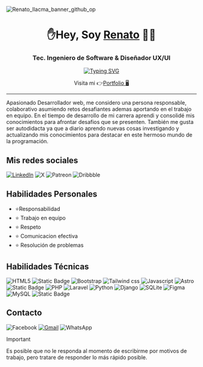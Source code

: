 ![Renato_llacma_banner_github_op](https://github.com/user-attachments/assets/5174db32-2658-44ee-a4ba-4e605a5c54cb)

<h1 align="center">✋Hey, Soy <a href="https://renatodevs.vercel.app/" target="_blank">Renato</a> 👩‍💻</h1>
<h3 align="center">Tec. Ingeniero de Software & Diseñador UX/UI</h3>

<p align="center">
  <a href="https://git.io/typing-svg"><img src="https://readme-typing-svg.demolab.com?font=Fira+Code&weight=500&pause=1000&color=1053F3&center=true&random=false&width=435&lines=Desarrollador+Web;Dise%C3%B1ador+WordPress;Dise%C3%B1ador+UX%2FUI;Desarrollador+M%C3%B3vil+Jr;Administrador+Base+de+Datos" alt="Typing SVG" /></a>
</p>

<p align="center">Visita mi 👉<a href="https://renatodevs.pages.dev/" target="_blank" rel="noopener noreferrer">Portfolio 🖥️</a></p>
<hr/>

<p color="blue">Apasionado Desarrollador web, me considero una persona responsable, colaborativo asumiendo retos desafiantes ademas aportando en el trabajo en equipo. En el tiempo de desarrollo de mi carrera aprendi y consolidé mis conocimientos para afrontar desafios que se presenten. También me gusta ser autodidacta ya que a diario aprendo nuevas cosas investigando y actualizando mis conocimientos para destacar en este hermoso mundo de la programación.</p>

<h2>Mis redes sociales</h2>

[![LinkedIn](https://img.shields.io/badge/linkedin-%230077B5.svg?style=for-the-badge&logo=linkedin&logoColor=white)](https://www.linkedin.com/in/a-renato-devv/)
![X](https://img.shields.io/badge/X-%23000000.svg?style=for-the-badge&logo=X&logoColor=white)
![Patreon](https://img.shields.io/badge/Patreon-F96854?style=for-the-badge&logo=patreon&logoColor=white)
	![Dribbble](https://img.shields.io/badge/Dribbble-EA4C89?style=for-the-badge&logo=dribbble&logoColor=white)


<h2>Habilidades Personales</h2>

- ⭐Responsabilidad   
- ⭐	  Trabajo en equipo   
- ⭐	 Respeto   
- ⭐	  Comunicacion efectiva   
- ⭐	  Resolución de problemas   


<h2>Habilidades Técnicas</h2> 

![HTML5](https://img.shields.io/badge/html5-%23E34F26.svg?style=for-the-badge&logo=html5&logoColor=white) ![Static Badge](https://img.shields.io/badge/css3-badge?style=for-the-badge&logo=css3&logoColor=FFF&labelColor=0153d4&color=0153d4) ![Bootstrap](https://img.shields.io/badge/bootstrap-%23563D7C.svg?style=for-the-badge&logo=bootstrap&logoColor=white) ![Tailwind css](https://img.shields.io/badge/tailwind-badge?style=for-the-badge&logo=tailwind%20css&logoColor=fff&labelColor=1a6985&color=1a6985) ![Javascript](https://img.shields.io/badge/javascript-badge?style=for-the-badge&logo=javascript&logoColor=000&labelColor=Fcff00&color=Fcff00) ![Astro](https://img.shields.io/badge/astro-badge?style=for-the-badge&logo=astro&logoColor=FFF&labelColor=D21499&color=D21499) ![Static Badge](https://img.shields.io/badge/react-badge?style=for-the-badge&logo=react&logoColor=fff&labelColor=09f&color=09f) 
 ![PHP](https://img.shields.io/badge/php-%23777BB4.svg?style=for-the-badge&logo=php&logoColor=white) ![Laravel](https://img.shields.io/badge/laravel-badge?style=for-the-badge&logo=Laravel&logoColor=FFF&labelColor=FF0000&color=FF0000)
 ![Python](https://img.shields.io/badge/python-badge?style=for-the-badge&logo=python&logoColor=FFF&labelColor=0c26ff&color=0c26ff) ![Django](https://img.shields.io/badge/django-badge?style=for-the-badge&logo=django&logoColor=FFF&labelColor=1eb72a&color=1eb72a)
 ![SQLite](https://img.shields.io/badge/sqlite-%2307405e.svg?style=for-the-badge&logo=sqlite&logoColor=white) ![Figma](https://img.shields.io/badge/figma-%23F24E1E.svg?style=for-the-badge&logo=figma&logoColor=white) ![MySQL](https://img.shields.io/badge/mysql-%2300f.svg?style=for-the-badge&logo=mysql&logoColor=white) ![Static Badge](https://img.shields.io/badge/sql-server-badge?style=for-the-badge&logo=sql%20server&logoColor=000&labelColor=C9c9c8&color=C9c9c8)

<h2>Contacto</h2>

![Facebook](https://img.shields.io/badge/Facebook-%231877F2.svg?style=for-the-badge&logo=Facebook&logoColor=white)
[![Gmail](https://img.shields.io/badge/Gmail-D14836?style=for-the-badge&logo=gmail&logoColor=white)](mailto:apazaarenato@gmail.com)
![WhatsApp](https://img.shields.io/badge/WhatsApp-25D366?style=for-the-badge&logo=whatsapp&logoColor=white)

> [!IMPORTANT]
> Es posible que no le responda al momento de escribirme por motivos de trabajo, pero tratare de responder lo más rápido posible.
>




